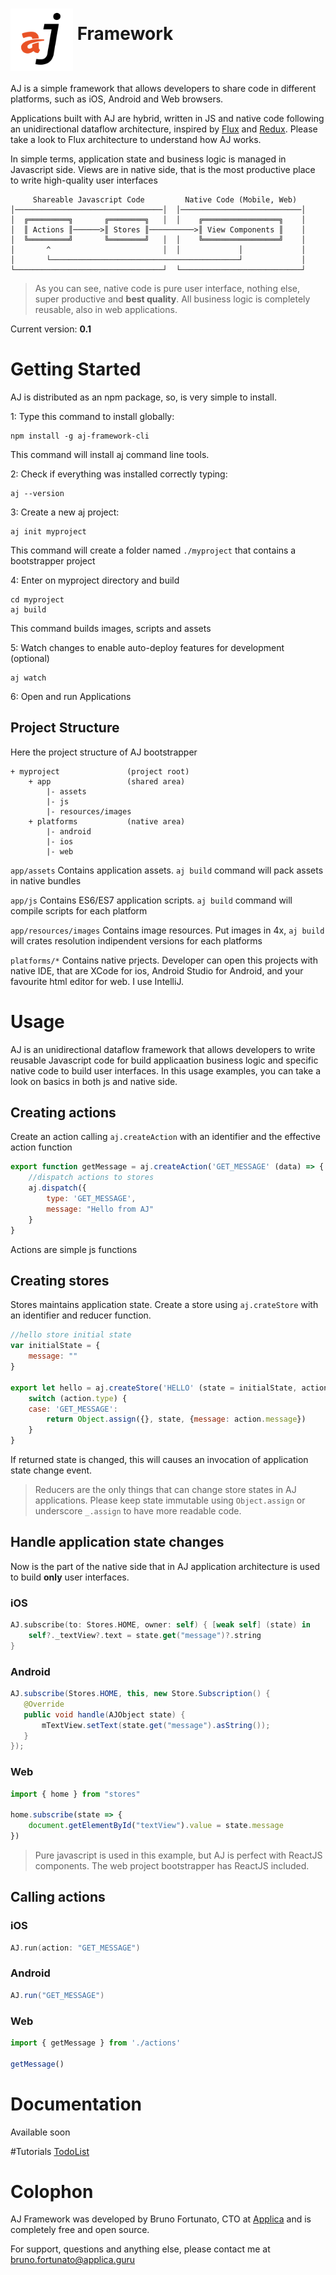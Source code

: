 # <img src="https://raw.githubusercontent.com/bfortunato/aj-framework/master/doc/images/aj.png" height="100" align="middle" /> Framework

AJ is a simple framework that allows developers to share code in different platforms, such as iOS, Android and Web browsers.

Applications built with AJ are hybrid, written in JS and native code following an unidirectional dataflow architecture, inspired by [Flux](https://facebook.github.io/react/blog/2014/05/06/flux.html) and [Redux](http://redux.js.org). Please take a look to Flux architecture to understand how AJ works.

In simple terms, application state and business logic is managed in Javascript side. Views are in native side, that is the most productive place to write high-quality user interfaces

```
     Shareable Javascript Code         Native Code (Mobile, Web)
│─────────────────────────────────│  │───────────────────────────│
│  ╔═════════╗       ╔════════╗   │  │    ╔═════════════════╗    │
│  ║ Actions ║──────>║ Stores ║──────────>║ View Components ║    │
│  ╚═════════╝       ╚════════╝   │  │    ╚═════════════════╝    │
│       ^                         │  │             │             │
│       └──────────────────────────────────────────┘             │
└─────────────────────────────────┘  └───────────────────────────┘
```

> As you can see, native code is pure user interface, nothing else, super productive and **best quality**. All business logic is completely reusable, also in web applications.


Current version: **0.1**


# Getting Started
AJ is distributed as an npm package, so, is very simple to install.

1: Type this command to install globally:
```
npm install -g aj-framework-cli
```
This command will install aj command line tools.

2: Check if everything was installed correctly typing:
```
aj --version
```

3: Create a new aj project:
```
aj init myproject
```
This command will create a folder named `./myproject` that contains a bootstrapper project

4: Enter on myproject directory and build
```
cd myproject
aj build
```
This command builds images, scripts and assets

5: Watch changes to enable auto-deploy features for development (optional)
```
aj watch
```

6: Open and run Applications

## Project Structure
Here the project structure of AJ bootstrapper

```
+ myproject               (project root)
    + app                 (shared area)
        |- assets
        |- js
        |- resources/images
    + platforms           (native area)
        |- android
        |- ios
        |- web
```

`app/assets`
Contains application assets. `aj build` command will pack assets in native bundles

`app/js`
Contains ES6/ES7 application scripts. `aj build` command will compile scripts for each platform

`app/resources/images`
Contains image resources. Put images in 4x, `aj build` will crates resolution indipendent versions for each platforms

`platforms/*`
Contains native prjects. Developer can open this projects with native IDE, that are XCode for ios, Android Studio for Android, and your favourite html editor for web. I use IntelliJ.


# Usage
AJ is an unidirectional dataflow framework that allows developers to write reusable Javascript code for build applicaation business logic and specific native code to build user interfaces.
In this usage examples, you can take a look on basics in both js and native side.

## Creating actions
Create an action calling `aj.createAction` with an identifier and the effective action function

```javascript
export function getMessage = aj.createAction('GET_MESSAGE' (data) => {
    //dispatch actions to stores
    aj.dispatch({
        type: 'GET_MESSAGE',
        message: "Hello from AJ"
    }
} 
```
Actions are simple js functions

## Creating stores
Stores maintains application state. Create a store using `aj.crateStore` with an identifier and reducer function.
```javascript
//hello store initial state
var initialState = {
    message: ""
}

export let hello = aj.createStore('HELLO' (state = initialState, action) => {
    switch (action.type) {
    case: 'GET_MESSAGE':
        return Object.assign({}, state, {message: action.message})
    }
} 
```
If returned state is changed, this will causes an invocation of application state change event.

> Reducers are the only things that can change store states in AJ applications. Please keep state immutable using `Object.assign` or underscore `_.assign` to have more readable code.


## Handle application state changes
Now is the part of the native side that in AJ application architecture is used to build **only** user interfaces.

### iOS
```swift
AJ.subscribe(to: Stores.HOME, owner: self) { [weak self] (state) in
    self?._textView?.text = state.get("message")?.string
}
```

### Android
```java
AJ.subscribe(Stores.HOME, this, new Store.Subscription() {
   @Override
   public void handle(AJObject state) {
       mTextView.setText(state.get("message").asString());
   }
});
```

### Web
```javascript
import { home } from "stores"

home.subscribe(state => {
    document.getElementById("textView").value = state.message
})
```
> Pure javascript is used in this example, but AJ is perfect with ReactJS components. The web project bootstrapper has ReactJS included.


## Calling actions
### iOS
```swift
AJ.run(action: "GET_MESSAGE")
```

### Android
```java
AJ.run("GET_MESSAGE")
```

### Web
```javascript
import { getMessage } from './actions'

getMessage()
```


# Documentation 
Available soon


#Tutorials
[TodoList](https://github.com/bfortunato/aj-framework-todolist)


# Colophon
AJ Framework was developed by Bruno Fortunato, CTO at [Applica](http://www.applica.guru) and is completely free and open source.

For support, questions and anything else, please contact me at [bruno.fortunato@applica.guru](mailto:bruno.fortunato@applica.guru)
